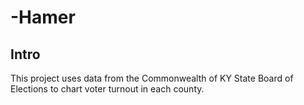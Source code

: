 # -Hamer
## Intro 
This project uses data from the Commonwealth of KY State Board of Elections to chart voter turnout in each county.